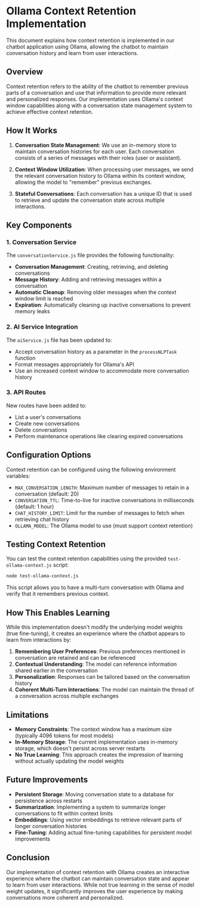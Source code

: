 # Ollama Context Retention Implementation

This document explains how context retention is implemented in our chatbot application using Ollama, allowing the chatbot to maintain conversation history and learn from user interactions.

## Overview

Context retention refers to the ability of the chatbot to remember previous parts of a conversation and use that information to provide more relevant and personalized responses. Our implementation uses Ollama's context window capabilities along with a conversation state management system to achieve effective context retention.

## How It Works

1. **Conversation State Management**: We use an in-memory store to maintain conversation histories for each user. Each conversation consists of a series of messages with their roles (user or assistant).

2. **Context Window Utilization**: When processing user messages, we send the relevant conversation history to Ollama within its context window, allowing the model to "remember" previous exchanges.

3. **Stateful Conversations**: Each conversation has a unique ID that is used to retrieve and update the conversation state across multiple interactions.

## Key Components

### 1. Conversation Service

The `conversationService.js` file provides the following functionality:

- **Conversation Management**: Creating, retrieving, and deleting conversations
- **Message History**: Adding and retrieving messages within a conversation
- **Automatic Cleanup**: Removing older messages when the context window limit is reached
- **Expiration**: Automatically cleaning up inactive conversations to prevent memory leaks

### 2. AI Service Integration

The `aiService.js` file has been updated to:

- Accept conversation history as a parameter in the `processNLPTask` function
- Format messages appropriately for Ollama's API
- Use an increased context window to accommodate more conversation history

### 3. API Routes

New routes have been added to:

- List a user's conversations
- Create new conversations
- Delete conversations
- Perform maintenance operations like clearing expired conversations

## Configuration Options

Context retention can be configured using the following environment variables:

- `MAX_CONVERSATION_LENGTH`: Maximum number of messages to retain in a conversation (default: 20)
- `CONVERSATION_TTL`: Time-to-live for inactive conversations in milliseconds (default: 1 hour)
- `CHAT_HISTORY_LIMIT`: Limit for the number of messages to fetch when retrieving chat history
- `OLLAMA_MODEL`: The Ollama model to use (must support context retention)

## Testing Context Retention

You can test the context retention capabilities using the provided `test-ollama-context.js` script:

```bash
node test-ollama-context.js
```

This script allows you to have a multi-turn conversation with Ollama and verify that it remembers previous context.

## How This Enables Learning

While this implementation doesn't modify the underlying model weights (true fine-tuning), it creates an experience where the chatbot appears to learn from interactions by:

1. **Remembering User Preferences**: Previous preferences mentioned in conversation are retained and can be referenced
2. **Contextual Understanding**: The model can reference information shared earlier in the conversation
3. **Personalization**: Responses can be tailored based on the conversation history
4. **Coherent Multi-Turn Interactions**: The model can maintain the thread of a conversation across multiple exchanges

## Limitations

- **Memory Constraints**: The context window has a maximum size (typically 4096 tokens for most models)
- **In-Memory Storage**: The current implementation uses in-memory storage, which doesn't persist across server restarts
- **No True Learning**: This approach creates the impression of learning without actually updating the model weights

## Future Improvements

- **Persistent Storage**: Moving conversation state to a database for persistence across restarts
- **Summarization**: Implementing a system to summarize longer conversations to fit within context limits
- **Embeddings**: Using vector embeddings to retrieve relevant parts of longer conversation histories
- **Fine-Tuning**: Adding actual fine-tuning capabilities for persistent model improvements

## Conclusion

Our implementation of context retention with Ollama creates an interactive experience where the chatbot can maintain conversation state and appear to learn from user interactions. While not true learning in the sense of model weight updates, it significantly improves the user experience by making conversations more coherent and personalized. 